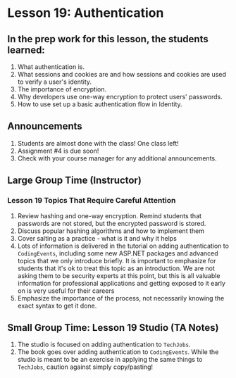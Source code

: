 # Lesson 19: Authentication

## In the prep work for this lesson, the students learned:

1. What authentication is.
1. What sessions and cookies are and how sessions and cookies are used to verify a user's identity.
1. The importance of encryption.
1. Why developers use one-way encryption to protect users' passwords.
1. How to use set up a basic authentication flow in Identity.

## Announcements

1. Students are almost done with the class! One class left!
1. Assignment #4 is due soon!
1. Check with your course manager for any additional announcements.

## Large Group Time (Instructor)

### Lesson 19 Topics That Require Careful Attention
1. Review hashing and one-way encryption. Remind students that passwords are not stored, but the encrypted password is stored.
1. Discuss popular hashing algorithms and how to implement them
1. Cover salting as a practice - what is it and why it helps
1. Lots of information is delivered in the tutorial on adding authentication to ``CodingEvents``, including some new ASP.NET packages and advanced topics that we only introduce briefly. It is important to emphasize for students that it's ok to treat this topic as an introduction. We are not asking them to be security experts at this point, but this is all valuable information for professional applications and getting exposed to it early on is very useful for their careers
1. Emphasize the importance of the process, not necessarily knowing the exact syntax to get it done.

## Small Group Time: Lesson 19 Studio (TA Notes)

1. The studio is focused on adding authentication to ``TechJobs``.
1. The book goes over adding authentication to ``CodingEvents``. While the studio is meant to be an exercise in applying the same things to ``TechJobs``, caution against simply copy/pasting!